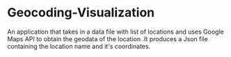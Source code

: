# Geocoding-Visualization
An application that takes in a data file with list of locations and uses Google Maps API to obtain the geodata of the location .It produces a Json file containing the location name and it's coordinates.
